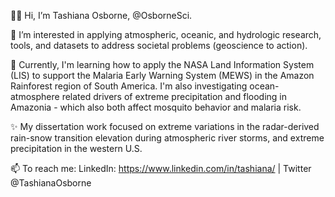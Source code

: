 👋🏾 Hi, I’m Tashiana Osborne, @OsborneSci.

👀 I’m interested in applying atmospheric, oceanic, and hydrologic research, tools, and datasets to address societal problems (geoscience to action).

🌱 Currently, I'm learning how to apply the NASA Land Information System (LIS) to support the Malaria Early Warning System (MEWS)
   in the Amazon Rainforest region of South America. I'm also investigating ocean-atmosphere related drivers of extreme 
   precipitation and flooding in Amazonia - which also both affect mosquito behavior and malaria risk.  

✨ My dissertation work focused on extreme variations in the radar-derived rain-snow transition elevation during atmospheric river
   storms, and extreme precipitation in the western U.S.

📫 To reach me: LinkedIn: https://www.linkedin.com/in/tashiana/ | Twitter @TashianaOsborne

<!---
osbornesci/osbornesci is a ✨ special ✨ repository because its `README.md` (this file) appears on your GitHub profile.
You can click the Preview link to take a look at your changes.
--->
